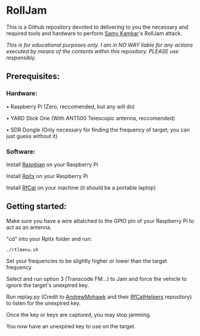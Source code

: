 # RollJam

This is a Github repository devoted to delivering to you
the necessary and required tools and hardware to perform [Samy Kamkar](https://github.com/samyk)'s RollJam attack.

*This is for educational purposes only.
I am in NO WAY liable for any actions executed by means of the contents within this
repository. PLEASE use responsibly.*

## Prerequisites:

### Hardware:
• Raspberry Pi (Zero, reccomended, but any will do)

• YARD Stick One (With ANT500 Telescopic antenna, reccomended)

• SDR Dongle (Only necessary for finding the frequency of target; you can just guess without it)
### Software:

Install [Raspbian](https://www.raspberrypi.org/downloads/raspbian/) on your Raspberry Pi

Install [Rpitx](https://github.com/F5OEO/rpitx) on your Raspberry Pi

Install [RfCat](https://github.com/atlas0fd00m/rfcat) on your machine (it should be a portable laptop)

## Getting started:

Make sure you have a wire attatched to the GPIO pin of your Raspberry Pi to act as an antenna.

"cd" into your Rpitx folder and run:
```
./rtlmenu.sh
```
Set your frequencies to be slightly higher or lower than the target frequency.

Select and run option 3 (Transcode FM...) to Jam and force the vehicle to ignore the target's unexpired key.

Run replay.py (Credit to [AndrewMohawk](https://github.com/AndrewMohawk) and their [RfCatHelpers](https://github.com/AndrewMohawk/RfCatHelpers) repository) to listen for the unexpired key.

Once the key or keys are captured, you may stop jamming.

You now have an unexpired key to use on the target.
